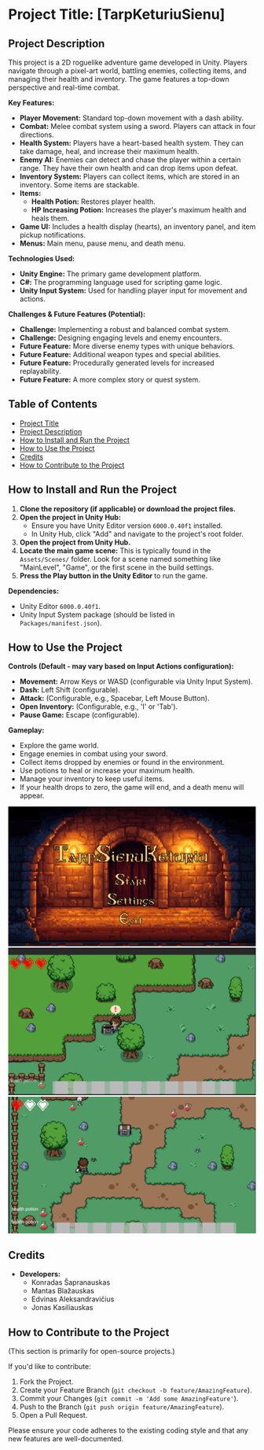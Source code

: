 # Project Title: [TarpKeturiuSienu]

## Project Description

This project is a 2D roguelike adventure game developed in Unity. Players navigate through a pixel-art world, battling enemies, collecting items, and managing their health and inventory. The game features a top-down perspective and real-time combat.

**Key Features:**
*   **Player Movement:** Standard top-down movement with a dash ability.
*   **Combat:** Melee combat system using a sword. Players can attack in four directions.
*   **Health System:** Players have a heart-based health system. They can take damage, heal, and increase their maximum health.
*   **Enemy AI:** Enemies can detect and chase the player within a certain range. They have their own health and can drop items upon defeat.
*   **Inventory System:** Players can collect items, which are stored in an inventory. Some items are stackable.
*   **Items:**
    *   **Health Potion:** Restores player health.
    *   **HP Increasing Potion:** Increases the player's maximum health and heals them.
*   **Game UI:** Includes a health display (hearts), an inventory panel, and item pickup notifications.
*   **Menus:** Main menu, pause menu, and death menu.

**Technologies Used:**
*   **Unity Engine:** The primary game development platform.
*   **C#:** The programming language used for scripting game logic.
*   **Unity Input System:** Used for handling player input for movement and actions.

**Challenges & Future Features (Potential):**
*   **Challenge:** Implementing a robust and balanced combat system.
*   **Challenge:** Designing engaging levels and enemy encounters.
*   **Future Feature:** More diverse enemy types with unique behaviors.
*   **Future Feature:** Additional weapon types and special abilities.
*   **Future Feature:** Procedurally generated levels for increased replayability.
*   **Future Feature:** A more complex story or quest system.

## Table of Contents
* [Project Title](#project-title-roguelike-adventure-game)
* [Project Description](#project-description)
* [How to Install and Run the Project](#how-to-install-and-run-the-project)
* [How to Use the Project](#how-to-use-the-project)
* [Credits](#credits)
* [How to Contribute to the Project](#how-to-contribute-to-the-project)

## How to Install and Run the Project

1.  **Clone the repository (if applicable) or download the project files.**
2.  **Open the project in Unity Hub:**
    *   Ensure you have Unity Editor version `6000.0.40f1` installed.
    *   In Unity Hub, click "Add" and navigate to the project's root folder.
3.  **Open the project from Unity Hub.**
4.  **Locate the main game scene:** This is typically found in the `Assets/Scenes/` folder. Look for a scene named something like "MainLevel", "Game", or the first scene in the build settings.
5.  **Press the Play button in the Unity Editor** to run the game.

**Dependencies:**
*   Unity Editor `6000.0.40f1`.
*   Unity Input System package (should be listed in `Packages/manifest.json`).

## How to Use the Project

**Controls (Default - may vary based on Input Actions configuration):**
*   **Movement:** Arrow Keys or WASD (configurable via Unity Input System).
*   **Dash:** Left Shift (configurable).
*   **Attack:** (Configurable, e.g., Spacebar, Left Mouse Button).
*   **Open Inventory:** (Configurable, e.g., 'I' or 'Tab').
*   **Pause Game:** Escape (configurable).

**Gameplay:**
*   Explore the game world.
*   Engage enemies in combat using your sword.
*   Collect items dropped by enemies or found in the environment.
*   Use potions to heal or increase your maximum health.
*   Manage your inventory to keep useful items.
*   If your health drops to zero, the game will end, and a death menu will appear.

![Gameplay Screenshot](screenshots/image.png)
![Gameplay Screenshot](screenshots/image2.png)
![Gameplay Screenshot](screenshots/image3.png)


## Credits

*   **Developers:**
    *   Konradas Šapranauskas
    *   Mantas Blažauskas
    *   Edvinas Aleksandravičius
    *   Jonas Kasiliauskas

## How to Contribute to the Project

(This section is primarily for open-source projects.)

If you'd like to contribute:
1.  Fork the Project.
2.  Create your Feature Branch (`git checkout -b feature/AmazingFeature`).
3.  Commit your Changes (`git commit -m 'Add some AmazingFeature'`).
4.  Push to the Branch (`git push origin feature/AmazingFeature`).
5.  Open a Pull Request.

Please ensure your code adheres to the existing coding style and that any new features are well-documented.
